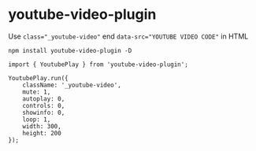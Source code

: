 # youtube-video-plugin
Use `class="_youtube-video"` end `data-src="YOUTUBE VIDEO CODE"` in HTML

`npm install youtube-video-plugin -D`

```
import { YoutubePlay } from 'youtube-video-plugin';

YoutubePlay.run({
    className: '_youtube-video',
    mute: 1,
    autoplay: 0,
    controls: 0,
    showinfo: 0,
    loop: 1,
    width: 300,
    height: 200
});
```
